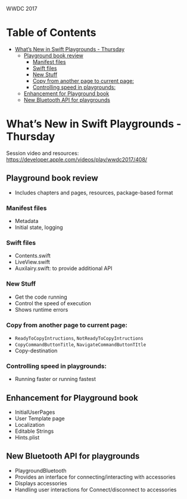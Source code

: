 WWDC 2017

Table of Contents
=================

  * [What’s New in Swift Playgrounds \- Thursday](#whats-new-in-swift-playgrounds---thursday)
    * [Playground book review](#playground-book-review)
      * [Manifest files](#manifest-files)
      * [Swift files](#swift-files)
      * [New Stuff](#new-stuff)
      * [Copy from another page to current page:](#copy-from-another-page-to-current-page)
      * [Controlling speed in playgrounds:](#controlling-speed-in-playgrounds)
    * [Enhancement for Playground book](#enhancement-for-playground-book)
    * [New Bluetooth API for playgrounds](#new-bluetooth-api-for-playgrounds)

# What’s New in Swift Playgrounds - Thursday
Session video and resources: https://developer.apple.com/videos/play/wwdc2017/408/

## Playground book review
  - Includes chapters and pages, resources, package-based format
### Manifest files
  - Metadata
  - Initial state, logging
### Swift files
  - Contents.swift
  - LiveView.swift
  - Auxilairy.swift: to provide additional API
### New Stuff
  - Get the code running
  - Control the speed of execution
  - Shows runtime errors
### Copy from another page to current page:
  - `ReadyToCopyIntructions`, `NotReadyToCopyIntructions`
  - `CopyCommandButtonTitle`, `NavigateCommandButtonTItle`
  - Copy-destination
### Controlling speed in playgrounds:
  - Running faster or running fastest

## Enhancement for Playground book
  - InitialUserPages
  - User Template page
  - Localization
  - Editable Strings
  - Hints.plist

## New Bluetooth API for playgrounds
  - PlaygroundBluetooth
  - Provides an interface for connecting/interacting with accessories
  - Displays accessories
  - Handling user interactions for Connect/disconnect to accessories
